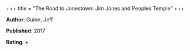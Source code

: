 +++
title = "The Road to Jonestown: Jim Jones and Peoples Temple"
+++



**Author**: Guinn, Jeff

**Published**: 2017

**Rating**: +